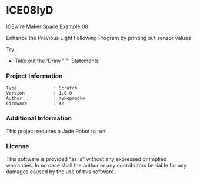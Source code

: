 ICE08lyD
================

ICEwire Maker Space Example 08

Enhance the Previous Light Following Program by printing out sensor values

Try:
- Take out the 'Draw "  "' Statements

### Project Information
```
Type              : Scratch
Version           : 1.0.0
Author            : mykepredko
Firmware          : 42
```

### Additional Information
This project requires a Jade Robot to run!

### License
This software is provided "as is" without any expressed or implied warranties.  In no case shall the author or any contributors be liable for any damages caused by the use of this software.

